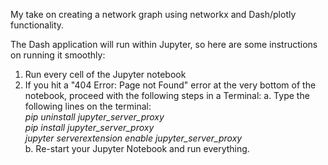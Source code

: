 My take on creating a network graph using networkx and Dash/plotly functionality.

The Dash application will run within Jupyter, so here are some instructions on running it smoothly:

1. Run every cell of the Jupyter notebook
2. If you hit a "404 Error: Page not Found" error at the very bottom of the notebook, proceed with the following steps in a Terminal:
  a. Type the following lines on the terminal:
    <br>
          <i> pip uninstall jupyter_server_proxy </i> <br>
          <i> pip install jupyter_server_proxy </i> <br>
          <i> jupyter serverextension enable jupyter_server_proxy </i> <br>
  b. Re-start your Jupyter Notebook and run everything. 
